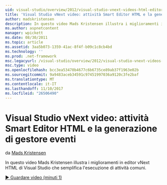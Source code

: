 ```yaml
---
uid: visual-studio/overview/2012/visual-studio-vnext-videos-html-editor-smart-tasks-and-event-handler-generation
title: 'Visual Studio vNext video: attività Smart Editor HTML e la generazione di eventi gestore | Documenti Microsoft'
author: madskristensen
description: In questo video Mads Kristensen illustra i miglioramenti in editor vNext HTML di Visual Studio che semplifica l'esecuzione di attività comuni.
ms.author: aspnetcontent
manager: wpickett
ms.date: 08/30/2011
ms.topic: article
ms.assetid: 3aa5b073-1359-41ac-8f4f-b09c1c8cb4bd
ms.technology: ''
ms.prod: .net-framework
msc.legacyurl: /visual-studio/overview/2012/visual-studio-vnext-videos-html-editor-smart-tasks-and-event-handler-generation
msc.type: video
ms.openlocfilehash: bcc3ea53470b4677c6b6735ce89ab37f1963e02b
ms.sourcegitcommit: 9a9483aceb34591c97451997036a9120c3fe2baf
ms.translationtype: MT
ms.contentlocale: it-IT
ms.lasthandoff: 11/10/2017
ms.locfileid: "26506490"
---
```

<a name="visual-studio-vnext-videos-html-editor-smart-tasks-and-event-handler-generation"></a>Visual Studio vNext video: attività Smart Editor HTML e la generazione di gestore eventi
====================
da [Mads Kristensen](https://github.com/madskristensen)

In questo video Mads Kristensen illustra i miglioramenti in editor vNext HTML di Visual Studio che semplifica l'esecuzione di attività comuni.

[&#9654; Guardare video (minuti 1)](https://channel9.msdn.com/Blogs/ASP-NET-Site-Videos/visual-studio-vnext-videos-html-editor-smart-tasks-and-event-handler-generation)

